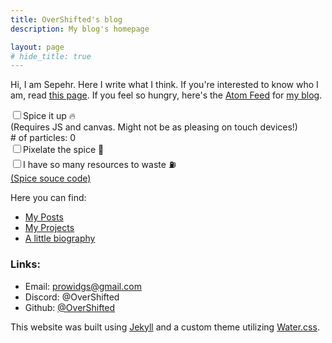```yaml
---
title: OverShifted's blog
description: My blog's homepage

layout: page
# hide_title: true
---
```


Hi, I am Sepehr. Here I write what I think. If you're interested to know who I am, read [this page](/about). If you feel so hungry, here's the [Atom Feed](/feed.xml) for [my blog](/posts).

<div>
    <label style="margin-bottom: 0"><input type="checkbox" id="spice-toggle"/>Spice it up 🔥</label>
    <br>
    <span class="muted">(Requires JS and canvas. Might not be as pleasing on touch devices!)</span>
    <br>
    <div id="spice-settings" class="hidden">
        <span class="muted"># of particles: <span id="spice-particle-count">0</span></span>
        <br>
        <label style="margin-top: 0.6em"><input type="checkbox" id="spice-pixelate-toggle"/>Pixelate the spice 👾</label>
        <br>
        <label><input type="checkbox" id="spice-massive-toggle"/>I have so many resources to waste ⛽</label>
        <br>
        <a href="/assets/js/spice.js" id="spice-souce-code-link">(Spice souce code)</a>
    </div>
</div>
<!-- <input type = "range" min="0" max="150" value="120" step="1" id="spice-max-particle-count"/> -->

Here you can find:
- [My Posts](/posts)
- [My Projects](/projects)
- [A little biography](/about)
<!-- - [My neighbours](/neighbours) -->

### Links:
- Email: [prowidgs@gmail.com](mailto:prowidgs@gmail.com)
- Discord: @OverShifted
- Github: [@OverShifted](https://github.com/OverShifted)

<canvas id="spice-canvas"></canvas>
<script src="/assets/js/spice.js"></script>

This website was built using [Jekyll](https://jekyllrb.com/) and a custom theme utilizing [Water.css](https://watercss.kognise.dev/).
